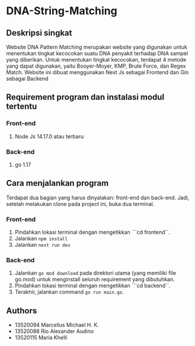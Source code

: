 ﻿# DNA-String-Matching

## Deskripsi singkat
Website DNA Pattern Matching merupakan website yang digunakan untuk menentukan tingkat kecocokan suatu DNA penyakit terhadap DNA sampel yang diberikan. Untuk menentukan tingkat kecocokan, terdapat 4 metode yang dapat digunakan, yaitu Booyer-Moyer, KMP, Brute Force, dan Regex Match. Website ini dibuat menggunakan Next Js sebagai Frontend dan Gin sebagai Backend

## Requirement program dan instalasi modul tertentu
### Front-end
1. Node Js 14.17.0 atau terbaru

### Back-end
1. go 1.17

## Cara menjalankan program
Terdapat dua bagian yang harus dinyalakan: front-end dan back-end. Jadi, setelah melakukan clone pada project ini, buka dua terminal.
### Front-end
1. Pindahkan lokasi terminal dengan mengetikkan ```cd frontend``.
2. Jalankan ```npm install```
3. Jalankan ```next run dev```

### Back-end
1. Jalankan ```go mod download``` pada direktori utama (yang memiliki file go.mod) untuk menginstall seluruh requirement yang dibutuhkan.
2. Pindahkan lokasi terminal dengan mengetikkan ```cd backend``.
3. Terakhir, jalankan command ```go run main.go```.

## Authors
* 13520094 Marcellus Michael H. K.
* 13520088 Rio Alexander Audino 
* 13520115 Maria Khelli
